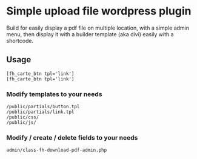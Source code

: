 # Simple upload file wordpress plugin

Build for easily display a pdf file on multiple location, with a simple admin menu, then display it with a builder template (aka divi) easily with a shortcode.

## Usage 

    [fh_carte_btn tpl='link']
    [fh_carte_btn tpl='link']

### Modify templates to your needs 

    /public/partials/button.tpl  
    /public/partials/link.tpl  
    /public/css/
    /public/js/

### Modify / create / delete fields to your needs 

    admin/class-fh-download-pdf-admin.php